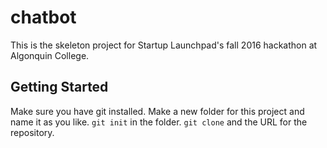 # chatbot

This is the skeleton project for Startup Launchpad's fall 2016 hackathon
at Algonquin College.

Getting Started
---

Make sure you have git installed.
Make a new folder for this project and name it as you like.
`git init` in the folder.
`git clone` and the URL for the repository.
